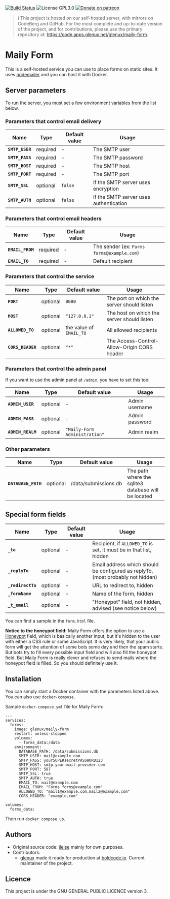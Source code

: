 [![Build Status](https://cicd.apps.glenux.net/api/badges/glenux/maily-form/status.svg)](https://cicd.apps.glenux.net/glenux/maily-form)
![License GPL3.0](https://img.shields.io/badge/license-GPL3.0-blue.svg)
[![Donate on patreon](https://img.shields.io/badge/patreon-donate-orange.svg)](https://patreon.com/glenux)

> :information_source: This project is hosted on our self-hosted server, with
> mirrors on CodeBerg and GitHub. For the most complete and up-to-date version
> of the project, and for contributions, please use the primary repository at:
> <https://code.apps.glenux.net/glenux/maily-form>.

# Maily Form

This is a self-hosted service you can use to place forms on static sites. It
uses [nodemailer](https://nodemailer.com/about/) and you can host it with
Docker. 

## Server parameters

To run the server, you must set a few environment variables from the list below.

### Parameters that control email delivery

| Name            | Type     | Default value | Usage                            |
|-----------------|----------|---------|----------------------------------------|
| **`SMTP_USER`** | required |       - | The SMTP user                          |
| **`SMTP_PASS`** | required |       - | The SMTP password                      |
| **`SMTP_HOST`** | required |       - | The SMTP host                          |
| **`SMTP_PORT`** | required |       - | The SMTP port                          |
| **`SMTP_SSL`**  | optional | `false` | If the SMTP server uses encryption     |
| **`SMTP_AUTH`** | optional | `false` | If the SMTP server uses authentication |

### Parameters that control email headers

| Name             | Type     | Default value | Usage                          |
|------------------|----------|---|--------------------------------------------|
| **`EMAIL_FROM`** | required | - | The sender (ex: `Forms forms@example.com`) |
| **`EMAIL_TO`**   | required | - | Default recipient                          |


### Parameters that control the service

| Name              | Type     | Default value | Usage                                       |
|-------------------|----------|---------------|---------------------------------------------|
| **`PORT`**        | optional |        `8080` | The port on which the server should listen  |
| **`HOST`**        | optional | `"127.0.0.1"` | The host on which the server should listen  |
| **`ALLOWED_TO`**  | optional | the value of `EMAIL_TO` | All allowed recipients            |
| **`CORS_HEADER`** | optional |         `"*"` | The Access-Control-Allow-Origin CORS header |

### Parameters that control the admin panel 

If you want to use the admin panel at `/admin`, you have to set this too:  

| Name          | Type     | Default value | Usage                           |
|--------------------|----------|-------------------------------|----------------|
| **`ADMIN_USER`** | optional |                             - | Admin username |
| **`ADMIN_PASS`** | optional |                             - | Admin password |
| **`ADMIN_REALM`**    | optional | `"Maily-Form Administration"` | Admin realm    |

### Other parameters

| Name          | Type     | Default value | Usage                           |
|--------------------|----------|-------------------------------|----------------|
| **`DATABASE_PATH`** | optional | /data/submissions.db | The path where the sqlite3 database will be located |

## Special form fields

| Name              | Type     | Default value | Usage                           |
|-------------------|----------|---|----------------|
| **`_to`**         | optional | - | Recipient, if `ALLOWED_TO` is set, it must be in that list, hidden |
| **`_replyTo`**    | optional | - | Email address which should be configured as replyTo, (most probably not hidden)  |
| **`_redirectTo`** | optional | - | URL to redirect to, hidden |
| **`_formName`**   | optional | - | Name of the form, hidden  |
| **`_t_email`**    | optional | - | "Honeypot" field, not hidden, advised (see notice below)  |

You can find a sample in the `form.html` file.

**Notice to the honeypot field:** Maily Form offers the option to use a [Honeypot](https://en.wikipedia.org/wiki/Honeypot\_(computing)) field, which is basically another input, but it's hidden to the user with either a CSS rule or some JavaScript. It is very likely, that your public form will get the attention of some bots some day and then the spam starts. But bots try to fill every possible input field and will also fill the honeypot field. But Maily Form is really clever and refuses to send mails where the honeypot field is filled. So you should definitely use it.

## Installation

You can simply start a Docker container with the parameters listed above. You can also use `docker-compose`.

Sample `docker-compose.yml` file for Maily Form:

```
---
services:
  forms:
    image: glenux/maily-form
    restart: unless-stopped
    volumes:
      - forms_data:/data
    environment:
      DATABASE_PATH: /data/submissions.db
      SMTP_USER: mail@example.com
      SMTP_PASS: yourSUPERsecretPASSWORD123
      SMTP_HOST: smtp.your-mail-provider.com
      SMTP_PORT: 587
      SMTP_SSL: true
      SMTP_AUTH: true
      EMAIL_TO: mail@example.com
      EMAIL_FROM: "Forms forms@example.com"
      ALLOWED_TO: "mail1@example.com,mail2@example.com"
      CORS_HEADER: "example.com"

volumes:
  forms_data:
```

Then run `docker compose up`.

## Authors 

* Original source code: [jlelse](https://about.jlelse.de) mainly for own purposes.
* Contributors: 
  * [glenux](https://glenux.net) made it ready for production at [boldcode.io](https://boldcode.io). Current maintainer of the project.

## Licence

This project is under the GNU GENERAL PUBLIC LICENCE version 3.

